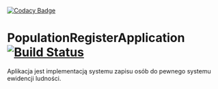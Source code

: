 [![Codacy Badge](https://api.codacy.com/project/badge/Grade/100fa4372c004091b56ae22724b38b68)](https://app.codacy.com/manual/s20157-pj/prg2JavaPROJECT?utm_source=github.com&utm_medium=referral&utm_content=s20157-pj/prg2JavaPROJECT&utm_campaign=Badge_Grade_Dashboard)
# PopulationRegisterApplication [![Build Status](https://travis-ci.org/s20157-pj/prg2JavaPROJECT.svg?branch=master)](https://travis-ci.org/s20157-pj/prg2JavaPROJECT)
Aplikacja jest implementacją systemu zapisu osób do pewnego systemu ewidencji ludności.
